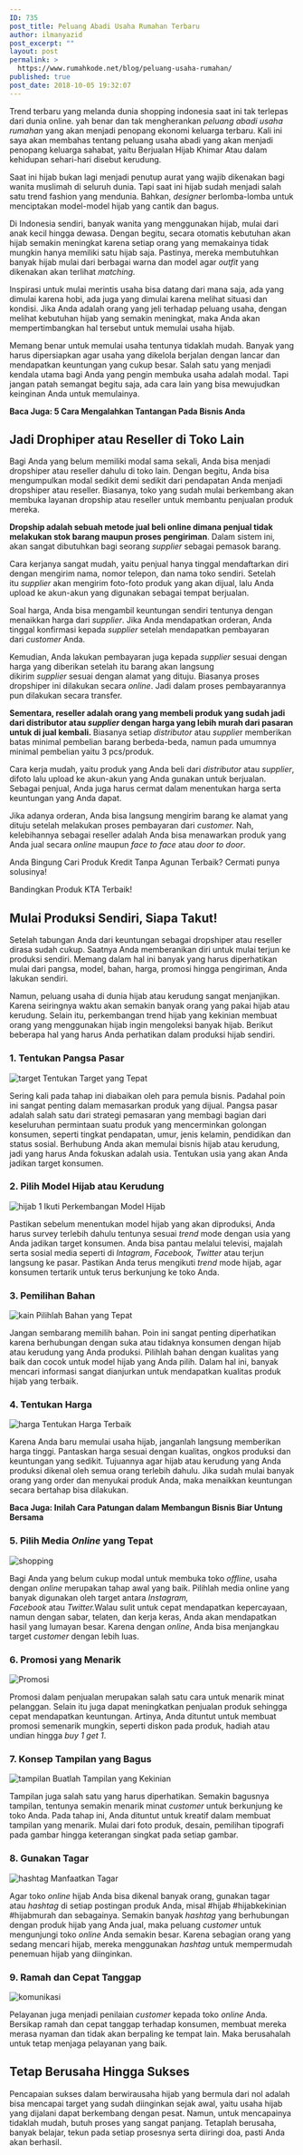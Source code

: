 ```yaml
---
ID: 735
post_title: Peluang Abadi Usaha Rumahan Terbaru
author: ilmanyazid
post_excerpt: ""
layout: post
permalink: >
  https://www.rumahkode.net/blog/peluang-usaha-rumahan/
published: true
post_date: 2018-10-05 19:32:07
---
```

Trend terbaru yang melanda dunia shopping indonesia saat ini tak terlepas dari dunia online. yah benar dan tak mengherankan <em>peluang abadi usaha rumahan</em> yang akan menjadi penopang ekonomi keluarga terbaru. Kali ini saya akan membahas tentang peluang usaha abadi yang akan menjadi penopang keluarga sahabat, yaitu Berjualan Hijab Khimar Atau dalam kehidupan sehari-hari disebut kerudung.

Saat ini hijab bukan lagi menjadi penutup aurat yang wajib dikenakan bagi wanita muslimah di seluruh dunia. Tapi saat ini hijab sudah menjadi salah satu trend fashion yang mendunia. Bahkan, <em>designer</em> berlomba-lomba untuk menciptakan model-model hijab yang cantik dan bagus.

Di Indonesia sendiri, banyak wanita yang menggunakan hijab, mulai dari anak kecil hingga dewasa. Dengan begitu, secara otomatis kebutuhan akan hijab semakin meningkat karena setiap orang yang memakainya tidak mungkin hanya memiliki satu hijab saja. Pastinya, mereka membutuhkan banyak hijab mulai dari berbagai warna dan model agar <em>outfit </em>yang dikenakan akan terlihat <em>matching.</em>

Inspirasi untuk mulai merintis usaha bisa datang dari mana saja, ada yang dimulai karena hobi, ada juga yang dimulai karena melihat situasi dan kondisi. Jika Anda adalah orang yang jeli terhadap peluang usaha, dengan melihat kebutuhan hijab yang semakin meningkat, maka Anda akan mempertimbangkan hal tersebut untuk memulai usaha hijab.

Memang benar untuk memulai usaha tentunya tidaklah mudah. Banyak yang harus dipersiapkan agar usaha yang dikelola berjalan dengan lancar dan mendapatkan keuntungan yang cukup besar. Salah satu yang menjadi kendala utama bagi Anda yang pengin membuka usaha adalah modal. Tapi jangan patah semangat begitu saja, ada cara lain yang bisa mewujudkan keinginan Anda untuk memulainya.

<strong>Baca Juga: 5 Cara Mengalahkan Tantangan Pada Bisnis Anda</strong>
<h2><strong>Jadi Drophiper atau Reseller di Toko Lain</strong></h2>
Bagi Anda yang belum memiliki modal sama sekali, Anda bisa menjadi dropshiper atau reseller dahulu di toko lain. Dengan begitu, Anda bisa mengumpulkan modal sedikit demi sedikit dari pendapatan Anda menjadi dropshiper atau reseller. Biasanya, toko yang sudah mulai berkembang akan membuka layanan dropship atau reseller untuk membantu penjualan produk mereka.

<strong>Dropship adalah sebuah metode jual beli online dimana penjual tidak melakukan stok barang maupun proses pengiriman</strong>. Dalam sistem ini, akan sangat dibutuhkan bagi seorang <em>supplier</em> sebagai pemasok barang.

Cara kerjanya sangat mudah, yaitu penjual hanya tinggal mendaftarkan diri dengan mengirim nama, nomor telepon, dan nama toko sendiri. Setelah itu <em>supplier</em> akan mengirim foto-foto produk yang akan dijual, lalu Anda upload ke akun-akun yang digunakan sebagai tempat berjualan.

Soal harga, Anda bisa mengambil keuntungan sendiri tentunya dengan menaikkan harga dari <em>supplier</em>. Jika Anda mendapatkan orderan, Anda tinggal konfirmasi kepada <em>supplier</em> setelah mendapatkan pembayaran dari <em>customer</em> Anda.

Kemudian, Anda lakukan pembayaran juga kepada <em>supplier</em> sesuai dengan harga yang diberikan setelah itu barang akan langsung dikirim <em>supplier</em> sesuai dengan alamat yang dituju. Biasanya proses dropshiper ini dilakukan secara <em>online</em>. Jadi dalam proses pembayarannya pun dilakukan secara transfer.

<strong>Sementara, reseller adalah orang yang membeli produk yang sudah jadi dari distributor atau <em>supplier</em> dengan harga yang lebih murah dari pasaran untuk di jual kembali. </strong>Biasanya setiap <em>distributor</em> atau <em>supplie</em>r memberikan batas minimal pembelian barang berbeda-beda, namun pada umumnya minimal pembelian yaitu 3 pcs/produk.

Cara kerja mudah, yaitu produk yang Anda beli dari <em>distributor</em> atau <em>supplier</em>, difoto lalu upload ke akun-akun yang Anda gunakan untuk berjualan. Sebagai penjual, Anda juga harus cermat dalam menentukan harga serta keuntungan yang Anda dapat.

Jika adanya orderan, Anda bisa langsung mengirim barang ke alamat yang dituju setelah melakukan proses pembayaran dari <em>customer. </em>Nah, kelebihannya sebagai reseller adalah Anda bisa menawarkan produk yang Anda jual secara <em>online</em> maupun <em>face to face</em> atau <em>door to door</em>.

Anda Bingung Cari Produk Kredit Tanpa Agunan Terbaik? Cermati punya solusinya!

Bandingkan Produk KTA Terbaik!<em class="padding-left-5 fa fa-chevron-right"> </em>
<h2><strong>Mulai Produksi Sendiri, Siapa Takut!</strong></h2>
Setelah tabungan Anda dari keuntungan sebagai dropshiper atau reseller dirasa sudah cukup. Saatnya Anda memberanikan diri untuk mulai terjun ke produksi sendiri. Memang dalam hal ini banyak yang harus diperhatikan mulai dari pangsa, model, bahan, harga, promosi hingga pengiriman, Anda lakukan sendiri.

Namun, peluang usaha di dunia hijab atau kerudung sangat menjanjikan. Karena seiringnya waktu akan semakin banyak orang yang pakai hijab atau kerudung. Selain itu, perkembangan trend hijab yang kekinian membuat orang yang menggunakan hijab ingin mengoleksi banyak hijab. Berikut beberapa hal yang harus Anda perhatikan dalam produksi hijab sendiri.
<h3><strong>1. Tentukan Pangsa Pasar</strong></h3>
<picture><source class="" srcset="https://image.cermati.com/q_70/r0yiad98x3jaohb0riob.webp" type="image/webp" /><source class="" srcset="https://image.cermati.com/q_70/r0yiad98x3jaohb0riob" type="image/jpeg" /><img class="" src="https://image.cermati.com/q_70/r0yiad98x3jaohb0riob" alt="target" /></picture> Tentukan Target yang Tepat

Sering kali pada tahap ini diabaikan oleh para pemula bisnis. Padahal poin ini sangat penting dalam memasarkan produk yang dijual. Pangsa pasar adalah salah satu dari strategi pemasaran yang membagi bagian dari keseluruhan permintaan suatu produk yang mencerminkan golongan konsumen, seperti tingkat pendapatan, umur, jenis kelamin, pendidikan dan status sosial. Berhubung Anda akan memulai bisnis hijab atau kerudung, jadi yang harus Anda fokuskan adalah usia. Tentukan usia yang akan Anda jadikan target konsumen.
<h3><strong>2. Pilih Model Hijab atau Kerudung</strong></h3>
<picture><source class="" srcset="https://image.cermati.com/q_70/snempnxo1pfkay04attn.webp" type="image/webp" /><source class="" srcset="https://image.cermati.com/q_70/snempnxo1pfkay04attn" type="image/jpeg" /><img class="" src="https://image.cermati.com/q_70/snempnxo1pfkay04attn" alt="hijab 1" /></picture> Ikuti Perkembangan Model Hijab

Pastikan sebelum menentukan model hijab yang akan diproduksi, Anda harus survey terlebih dahulu tentunya sesuai <em>trend</em> mode dengan usia yang Anda jadikan target konsumen. Anda bisa pantau melalui televisi, majalah serta sosial media seperti di <em>Intagram</em>, <em>Facebook, Twitter</em> atau terjun langsung ke pasar. Pastikan Anda terus mengikuti <em>trend</em> mode hijab, agar konsumen tertarik untuk terus berkunjung ke toko Anda.
<h3><strong>3. Pemilihan Bahan</strong></h3>
<picture><source class="" srcset="https://image.cermati.com/q_70/x9hsvh1qn2ru343qh6y2.webp" type="image/webp" /><source class="" srcset="https://image.cermati.com/q_70/x9hsvh1qn2ru343qh6y2" type="image/jpeg" /><img class="" src="https://image.cermati.com/q_70/x9hsvh1qn2ru343qh6y2" alt="kain" /></picture> Pilihlah Bahan yang Tepat

Jangan sembarang memilih bahan. Poin ini sangat penting diperhatikan karena berhubungan dengan suka atau tidaknya konsumen dengan hijab atau kerudung yang Anda produksi. Pilihlah bahan dengan kualitas yang baik dan cocok untuk model hijab yang Anda pilih. Dalam hal ini, banyak mencari informasi sangat dianjurkan untuk mendapatkan kualitas produk hijab yang terbaik.
<h3><strong>4. Tentukan Harga</strong></h3>
<picture><source class="" srcset="https://image.cermati.com/q_70/umlhzubexmk43tv3wwnw.webp" type="image/webp" /><source class="" srcset="https://image.cermati.com/q_70/umlhzubexmk43tv3wwnw" type="image/jpeg" /><img class="" src="https://image.cermati.com/q_70/umlhzubexmk43tv3wwnw" alt="harga" /></picture> Tentukan Harga Terbaik

Karena Anda baru memulai usaha hijab, janganlah langsung memberikan harga tinggi. Pantaskan harga sesuai dengan kualitas, ongkos produksi dan keuntungan yang sedikit. Tujuannya agar hijab atau kerudung yang Anda produksi dikenal oleh semua orang terlebih dahulu. Jika sudah mulai banyak orang yang order dan menyukai produk Anda, maka menaikkan keuntungan secara bertahap bisa dilakukan.

<strong>Baca Juga: Inilah Cara Patungan dalam Membangun Bisnis Biar Untung Bersama</strong>
<h3><strong>5. Pilih Media<em> Online </em>yang Tepat</strong></h3>
<picture><source class="" srcset="https://image.cermati.com/q_70/tdka9bxzbbka88qyaimi.webp" type="image/webp" /><source class="" srcset="https://image.cermati.com/q_70/tdka9bxzbbka88qyaimi" type="image/jpeg" /><img class="" src="https://image.cermati.com/q_70/tdka9bxzbbka88qyaimi" alt="shopping" /></picture>

Bagi Anda yang belum cukup modal untuk membuka toko <em>offline</em>, usaha dengan <em>online</em> merupakan tahap awal yang baik. Pilihlah media online yang banyak digunakan oleh target antara <em>Instagram, Facebook</em> atau <em>Twitter.</em>Walau sulit untuk cepat mendapatkan kepercayaan, namun dengan sabar, telaten, dan kerja keras, Anda akan mendapatkan hasil yang lumayan besar. Karena dengan <em>online</em>, Anda bisa menjangkau target <em>customer</em> dengan lebih luas.
<h3><strong>6. Promosi yang Menarik</strong></h3>
<picture><source class="" srcset="https://image.cermati.com/q_70/id8an3i4vwagtkemmj7a.webp" type="image/webp" /><source class="" srcset="https://image.cermati.com/q_70/id8an3i4vwagtkemmj7a" type="image/jpeg" /><img class="" src="https://image.cermati.com/q_70/id8an3i4vwagtkemmj7a" alt="Promosi" /></picture>

Promosi dalam penjualan merupakan salah satu cara untuk menarik minat pelanggan. Selain itu juga dapat meningkatkan penjualan produk sehingga cepat mendapatkan keuntungan. Artinya, Anda dituntut untuk membuat promosi semenarik mungkin, seperti diskon pada produk, hadiah atau undian hingga <em>buy 1 get 1</em>.
<h3><strong>7. Konsep Tampilan yang Bagus</strong></h3>
<picture><source class="" srcset="https://image.cermati.com/q_70/olw0s48qb8cqwitfq5un.webp" type="image/webp" /><source class="" srcset="https://image.cermati.com/q_70/olw0s48qb8cqwitfq5un" type="image/jpeg" /><img class="" src="https://image.cermati.com/q_70/olw0s48qb8cqwitfq5un" alt="tampilan" /></picture> Buatlah Tampilan yang Kekinian

Tampilan juga salah satu yang harus diperhatikan. Semakin bagusnya tampilan, tentunya semakin menarik minat <em>customer</em> untuk berkunjung ke toko Anda. Pada tahap ini, Anda dituntut untuk kreatif dalam membuat tampilan yang menarik. Mulai dari foto produk, desain, pemilihan tipografi pada gambar hingga keterangan singkat pada setiap gambar.
<h3><strong>8. Gunakan Tagar</strong></h3>
<picture><source class="" srcset="https://image.cermati.com/q_70/ulw1koosahb9vxekfbxu.webp" type="image/webp" /><source class="" srcset="https://image.cermati.com/q_70/ulw1koosahb9vxekfbxu" type="image/jpeg" /><img class="" src="https://image.cermati.com/q_70/ulw1koosahb9vxekfbxu" alt="hashtag" /></picture> Manfaatkan Tagar

Agar toko <em>online</em> hijab Anda bisa dikenal banyak orang, gunakan tagar atau <em>hashtag </em>di setiap postingan produk Anda, misal #hijab #hijabkekinian #hijabmurah dan sebagainya. Semakin banyak <em>hashtag</em> yang berhubungan dengan produk hijab yang Anda jual, maka peluang <em>customer</em> untuk mengunjungi toko <em>online</em> Anda semakin besar. Karena sebagian orang yang sedang mencari hijab, mereka menggunakan <em>hashtag</em> untuk mempermudah penemuan hijab yang diinginkan.
<h3><strong>9. Ramah dan Cepat Tanggap</strong></h3>
<picture><source class="" srcset="https://image.cermati.com/q_70/rkdzxfyeijr94stlxt7q.webp" type="image/webp" /><source class="" srcset="https://image.cermati.com/q_70/rkdzxfyeijr94stlxt7q" type="image/jpeg" /><img class="" src="https://image.cermati.com/q_70/rkdzxfyeijr94stlxt7q" alt="komunikasi" /></picture>

Pelayanan juga menjadi penilaian <em>customer </em>kepada toko <em>online</em> Anda. Bersikap ramah dan cepat tanggap terhadap konsumen, membuat mereka merasa nyaman dan tidak akan berpaling ke tempat lain. Maka berusahalah untuk tetap menjaga pelayanan yang baik.
<h2><strong>Tetap Berusaha Hingga Sukses</strong></h2>
Pencapaian sukses dalam berwirausaha hijab yang bermula dari nol adalah bisa mencapai target yang sudah diinginkan sejak awal, yaitu usaha hijab yang dijalani dapat berkembang dengan pesat. Namun, untuk mencapainya tidaklah mudah, butuh proses yang sangat panjang. Tetaplah berusaha, banyak belajar, tekun pada setiap prosesnya serta diiringi doa, pasti Anda akan berhasil.